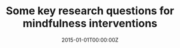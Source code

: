 ---
title: "Some key research questions for mindfulness interventions"
authors:
  - "Christopher M. Castille"
  - "Katina Sawyer"
  - "Christian Thoroughgood"
  - "John Buckner"
date: "2015-01-01T00:00:00Z"
doi: ""
publishDate: "2015-01-01T00:00:00Z"
publication_types: ["article-journal"]
publication: "*Industrial and Organizational Psychology*"
publication_short: ""
abstract: ""
summary: ""
tags: []
featured: false
projects: []
slides: ""

url_pdf: ""
url_code: ""
url_dataset: ""
url_poster: ""
url_project: ""
url_slides: ""
url_source: ""
url_video: ""

image:
  caption: ""
  focal_point: ""
  preview_only: false

--- 